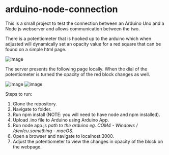 # arduino-node-connection
This is a small project to test the connection between an Arduino Uno and a Node js webserver and allows communication between the two.

There is a potentiometer that is hooked up to the arduino which when adjusted will dynamically set an opacity value for a red square that can be found on a simple html page. 

![image](https://user-images.githubusercontent.com/28007434/121072279-48e52080-c7d1-11eb-9c81-969544424203.png)

The server presents the following page locally. When the dial of the potentiometer is turned the opacity of the red block changes as well.

![image](https://user-images.githubusercontent.com/28007434/121072351-64502b80-c7d1-11eb-9ef4-6f149487ff00.png)
![image](https://user-images.githubusercontent.com/28007434/121073157-78e0f380-c7d2-11eb-878b-9c3327c3f669.png)

Steps to run:
1. Clone the repository.
2. Navigate to folder.
3. Run npm install (NOTE: you will need to have node and npm installed).
4. Upload .ino file to Arduino using Arduino App.
5. Run node app.js *path to the arduino eg. COM4 - Windows / /dev/cu.something - macOS*.
6. Open a browser and navigate to localhost:3000.
7. Adjust the potentiometer to view the changes in opacity of the block on the webpage.
